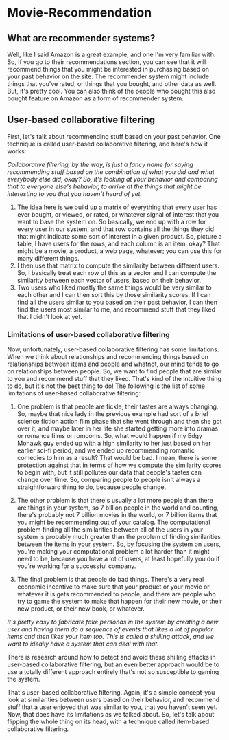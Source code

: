 # Movie-Recommendation

## What are recommender systems? 

Well, like I said Amazon is a great example, and one I'm very familiar with. So, if you go to their recommendations section, you can see that it will recommend things that you might be interested in purchasing based on your past behavior on the site. The recommender system might include things that you've rated, or things that you bought, and other data as well. But, it's pretty cool. You can also think of the people who bought this also bought feature on Amazon as a form of recommender system.

## User-based collaborative filtering 
First, let's talk about recommending stuff based on your past behavior. One technique is called user-based collaborative filtering, and here's how it works: 

*Collaborative filtering, by the way, is just a fancy name for saying recommending stuff based on the combination of what you did and what everybody else did, okay? So, it's looking at your behavior and comparing that to everyone else's behavior, to arrive at the things that might be interesting to you that you haven't heard of yet.*

1. The idea here is we build up a matrix of everything that every user has ever bought, or viewed, or rated, or whatever signal of interest that you want to base the system on. So basically, we end up with a row for every user in our system, and that row contains all the things they did that might indicate some sort of interest in a given product. So, picture a table, I have users for the rows, and each column is an item, okay? That might be a movie, a product, a web page, whatever; you can use this for many different things.
2. I then use that matrix to compute the similarity between different users. So, I basically treat each row of this as a vector and I can compute the similarity between each vector of users, based on their behavior. 
3. Two users who liked mostly the same things would be very similar to each other and I can then sort this by those similarity scores. If I can find all the users similar to you based on their past behavior, I can then find the users most similar to me, and recommend stuff that they liked that I didn't look at yet.

### Limitations of user-based collaborative filtering 

Now, unfortunately, user-based collaborative filtering has some limitations. When we think about relationships and recommending things based on relationships between items and people and whatnot, our mind tends to go on relationships between people. So, we want to find people that are similar to you and recommend stuff that they liked. That's kind of the intuitive thing to do, but it's not the best thing to do! The following is the list of some limitations of user-based collaborative filtering: 

1. One problem is that people are fickle; their tastes are always changing. So, maybe that nice lady in the previous example had sort of a brief science fiction action film phase that she went through and then she got over it, and maybe later in her life she started getting more into dramas or romance films or romcoms. So, what would happen if my Edgy Mohawk guy ended up with a high similarity to her just based on her earlier sci-fi period, and we ended up recommending romantic comedies to him as a result? That would be bad. I mean, there is some protection against that in terms of how we compute the similarity scores to begin with, but it still pollutes our data that people's tastes can change over time. So, comparing people to people isn't always a straightforward thing to do, because people change.

2. The other problem is that there's usually a lot more people than there are things in your system, so 7 billion people in the world and counting, there's probably not 7 billion movies in the world, or 7 billion items that you might be recommending out of your catalog. The computational problem finding all the similarities between all of the users in your system is probably much greater than the problem of finding similarities between the items in your system. So, by focusing the system on users, you're making your computational problem a lot harder than it might need to be, because you have a lot of users, at least hopefully you do if you're working for a successful company. 

3. The final problem is that people do bad things. There's a very real economic incentive to make sure that your product or your movie or whatever it is gets recommended to people, and there are people who try to game the system to make that happen for their new movie, or their new product, or their new book, or whatever.

*It's pretty easy to fabricate fake personas in the system by creating a new user and having them do a sequence of events that likes a lot of popular items and then likes your item too. This is called a shilling attack, and we want to ideally have a system that can deal with that.*

There is research around how to detect and avoid these shilling attacks in user-based collaborative filtering, but an even better approach would be to use a totally different approach entirely that's not so susceptible to gaming the system.   

That's user-based collaborative filtering. Again, it's a simple concept-you look at similarities between users based on their behavior, and recommend stuff that a user enjoyed that was similar to you, that you haven't seen yet. Now, that does have its limitations as we talked about. So, let's talk about flipping the whole thing on its head, with a technique called item-based collaborative filtering.
